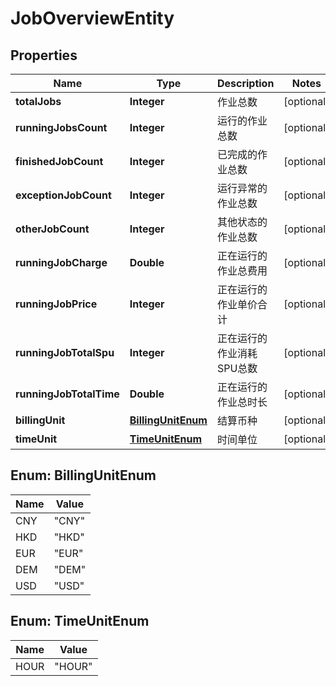 
# JobOverviewEntity

## Properties
Name | Type | Description | Notes
------------ | ------------- | ------------- | -------------
**totalJobs** | **Integer** | 作业总数 |  [optional]
**runningJobsCount** | **Integer** | 运行的作业总数 |  [optional]
**finishedJobCount** | **Integer** | 已完成的作业总数 |  [optional]
**exceptionJobCount** | **Integer** | 运行异常的作业总数 |  [optional]
**otherJobCount** | **Integer** | 其他状态的作业总数 |  [optional]
**runningJobCharge** | **Double** | 正在运行的作业总费用 |  [optional]
**runningJobPrice** | **Integer** | 正在运行的作业单价合计 |  [optional]
**runningJobTotalSpu** | **Integer** | 正在运行的作业消耗SPU总数 |  [optional]
**runningJobTotalTime** | **Double** | 正在运行的作业总时长 |  [optional]
**billingUnit** | [**BillingUnitEnum**](#BillingUnitEnum) | 结算币种 |  [optional]
**timeUnit** | [**TimeUnitEnum**](#TimeUnitEnum) | 时间单位 |  [optional]


<a name="BillingUnitEnum"></a>
## Enum: BillingUnitEnum
Name | Value
---- | -----
CNY | &quot;CNY&quot;
HKD | &quot;HKD&quot;
EUR | &quot;EUR&quot;
DEM | &quot;DEM&quot;
USD | &quot;USD&quot;


<a name="TimeUnitEnum"></a>
## Enum: TimeUnitEnum
Name | Value
---- | -----
HOUR | &quot;HOUR&quot;



